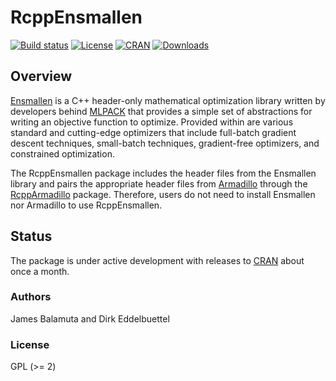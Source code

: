# RcppEnsmallen

<!-- badges: start -->
[![Build status](https://github.com/coatless/rcppensmallen/workflows/R-CMD-check/badge.svg)](https://github.com/coatless/rcppensmallen/actions)
[![License](https://eddelbuettel.github.io/badges/GPL2+.svg)](https://www.gnu.org/licenses/gpl-2.0.html) 
[![CRAN](https://www.r-pkg.org/badges/version/RcppEnsmallen)](https://cran.r-project.org/package=RcppEnsmallen) 
[![Downloads](https://cranlogs.r-pkg.org/badges/RcppEnsmallen?color=brightgreen)](https://www.r-pkg.org/pkg/RcppEnsmallen)
<!-- badges: end -->

## Overview

[Ensmallen](http://ensmallen.org/) is a C++ header-only mathematical optimization
library written by developers behind [MLPACK](http://www.mlpack.org/) that 
provides a simple set of abstractions for writing an objective function to 
optimize. Provided within are various standard and cutting-edge optimizers that
include full-batch gradient descent techniques, small-batch techniques, 
gradient-free optimizers, and constrained optimization.

The RcppEnsmallen package includes the header files from the Ensmallen library
and pairs the appropriate header files from 
[Armadillo](http://arma.sourceforge.net/) through the 
[RcppArmadillo](https://cran.r-project.org/package=RcppArmadillo) package. 
Therefore, users do not need to install Ensmallen nor Armadillo to use RcppEnsmallen. 

## Status

The package is under active development with releases to [CRAN](https://cran.r-project.org/)
about once a month.

### Authors

James Balamuta and Dirk Eddelbuettel

### License

GPL (>= 2)
